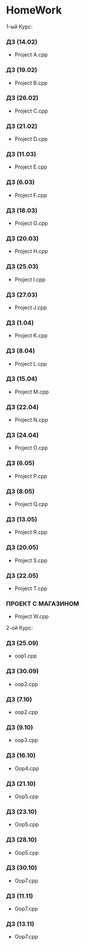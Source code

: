 # HomeWork

1-ый Курс:

### ДЗ (14.02)
- Project A.cpp

### ДЗ (19.02)
- Project B.cpp

### ДЗ (26.02)
- Project C.cpp

### ДЗ (21.02)
- Project D.cpp

### ДЗ (11.03)
- Project E.cpp

### ДЗ (6.03)
- Project F.cpp

### ДЗ (18.03)
- Project G.cpp

### ДЗ (20.03)
- Project H.cpp

### ДЗ (25.03)
- Project I.cpp

### ДЗ (27.03)
- Project J.cpp

### ДЗ (1.04)
- Project K.cpp

### ДЗ (8.04)
- Project L.cpp

### ДЗ (15.04)
- Project M.cpp

### ДЗ (22.04)
- Project N.cpp

### ДЗ (24.04)
- Project O.cpp

### ДЗ (6.05)
- Project P.cpp

### ДЗ (8.05)
- Project Q.cpp

### ДЗ (13.05)
- Project R.cpp

### ДЗ (20.05)
- Project S.cpp

### ДЗ (22.05)
- Project T.cpp

### ПРОЕКТ С МАГАЗИНОМ
- Project W.cpp



2-ой Курс:

### ДЗ (25.09)
- oop1.cpp

### ДЗ (30.09)
- oop2.cpp

### ДЗ (7.10)
- oop2.cpp

### ДЗ (9.10)
- oop3.cpp

### ДЗ (16.10)
- Oop4.cpp

### ДЗ (21.10)
- Oop5.cpp

### ДЗ (23.10)
- Oop5.cpp

### ДЗ (28.10)
- Oop5.cpp

### ДЗ (30.10)
- Oop7.cpp

### ДЗ (11.11)
- Oop7.cpp

### ДЗ (13.11)
- Oop7.cpp
